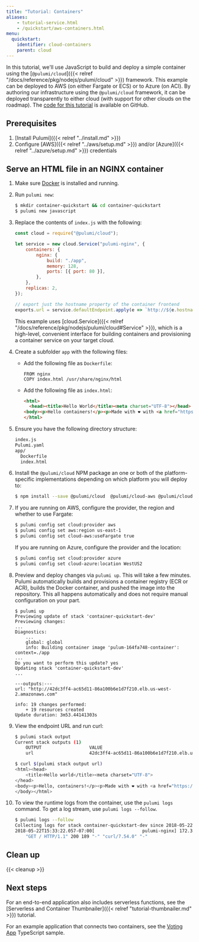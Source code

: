 ```yaml
---
title: "Tutorial: Containers"
aliases:
    - tutorial-service.html
    - /quickstart/aws-containers.html
menu:
  quickstart:
    identifier: cloud-containers
    parent: cloud
---
```


In this tutorial, we'll use JavaScript to build and deploy a simple container using the [`@pulumi/cloud`]({{< relref "/docs/reference/pkg/nodejs/pulumi/cloud" >}}) framework.  This example can be deployed to AWS (on either Fargate or ECS) or to Azure (on ACI).  By authoring our infrastructure using the `@pulumi/cloud` framework, it can be deployed transparently to either cloud (with support for other clouds on the roadmap). The [code for this tutorial](https://github.com/pulumi/examples/tree/master/cloud-js-containers) is available on GitHub.

## Prerequisites

1.  [Install Pulumi]({{< relref "../install.md" >}})
1.  Configure [AWS]({{< relref "../aws/setup.md" >}}) and/or [Azure]({{< relref "../azure/setup.md" >}}) credentials

## Serve an HTML file in an NGINX container

1.  Make sure [Docker](https://docs.docker.com/install/) is installed and running.

1.  Run `pulumi new`:

    ```bash
    $ mkdir container-quickstart && cd container-quickstart
    $ pulumi new javascript
    ```

1.  Replace the contents of `index.js` with the following:

    ```javascript
    const cloud = require("@pulumi/cloud");

    let service = new cloud.Service("pulumi-nginx", {
        containers: {
            nginx: {
                build: "./app",
                memory: 128,
                ports: [{ port: 80 }],
            },
        },
        replicas: 2,
    });

    // export just the hostname property of the container frontend
    exports.url = service.defaultEndpoint.apply(e => `http://${e.hostname}`);
    ```

    This example uses [cloud.Service]({{< relref "/docs/reference/pkg/nodejs/pulumi/cloud#Service" >}}), which is a high-level, convenient interface for building containers and provisioning a container service on your target cloud.

1.  Create a subfolder `app` with the following files:

    - Add the following file as `Dockerfile`:
      ```docker
      FROM nginx
      COPY index.html /usr/share/nginx/html
      ```

    - Add the following file as `index.html`:
      ```html
      <html>
        <head><title>Hello World</title><meta charset="UTF-8"></head>
      <body><p>Hello containers!</p><p>Made with ❤️ with <a href="https://pulumi.com">Pulumi</a></p></body>
      </html>
      ```

1.  Ensure you have the following directory structure:

    ```bash
    index.js
    Pulumi.yaml
    app/
      Dockerfile
      index.html
    ```

1.  Install the `@pulumi/cloud` NPM package an one or both of the platform-specific implementations depending on which platform you will deploy to:

    ```bash
    $ npm install --save @pulumi/cloud  @pulumi/cloud-aws @pulumi/cloud-azure
    ```

1.  If you are running on AWS, configure the provider, the region and whether to use Fargate:

    ```bash
    $ pulumi config set cloud:provider aws
    $ pulumi config set aws:region us-east-1
    $ pulumi config set cloud-aws:useFargate true
    ```

    If you are running on Azure, configure the provider and the location:

    ```bash
    $ pulumi config set cloud:provider azure
    $ pulumi config set cloud-azure:location WestUS2
    ```

1.  Preview and deploy changes via `pulumi up`. This will take a few minutes. Pulumi automatically builds and provisions a container registry (ECR or ACR), builds the Docker container, and pushed the image into the repository. This all happens automatically and does not require manual configuration on your part.

    ```
    $ pulumi up
    Previewing update of stack 'container-quickstart-dev'
    Previewing changes:
    ...
    Diagnostics:
        ...
        global: global
        info: Building container image 'pulum-164fa748-container': context=./app
    ...
    Do you want to perform this update? yes
    Updating stack 'container-quickstart-dev'
    ...

    ---outputs:---
    url: "http://42dc3ff4-ac65d11-86a100b6e1d7f210.elb.us-west-2.amazonaws.com"

    info: 19 changes performed:
        + 19 resources created
    Update duration: 3m53.44141303s
    ```

1.  View the endpoint URL and run curl:

    ```bash
    $ pulumi stack output
    Current stack outputs (1)
        OUTPUT                  VALUE
        url                     42dc3ff4-ac65d11-86a100b6e1d7f210.elb.us-west-2.amazonaws.com

    $ curl $(pulumi stack output url)
    <html><head>
        <title>Hello world</title><meta charset="UTF-8">
    </head>
    <body><p>Hello, containers!</p><p>Made with ❤️ with <a href="https://pulumi.com">Pulumi</a></p>
    </body></html>
    ```

1.  To view the runtime logs from the container, use the `pulumi logs` command. To get a log stream, use `pulumi logs --follow`.

    ```bash
    $ pulumi logs --follow
    Collecting logs for stack container-quickstart-dev since 2018-05-22T14:25:46.000-07:00.
    2018-05-22T15:33:22.057-07:00[                  pulumi-nginx] 172.31.13.248 - - [22/May/2018:22:33:22 +0000]
        "GET / HTTP/1.1" 200 189 "-" "curl/7.54.0" "-"
    ```

## Clean up

{{< cleanup >}}

## Next steps

For an end-to-end application also includes serverless functions, see the [Serverless and Container Thumbnailer]({{< relref "tutorial-thumbnailer.md" >}}) tutorial.

For an example application that connects two containers, see the [Voting App](https://github.com/pulumi/examples/tree/master/cloud-ts-voting-app) TypeScript sample.
